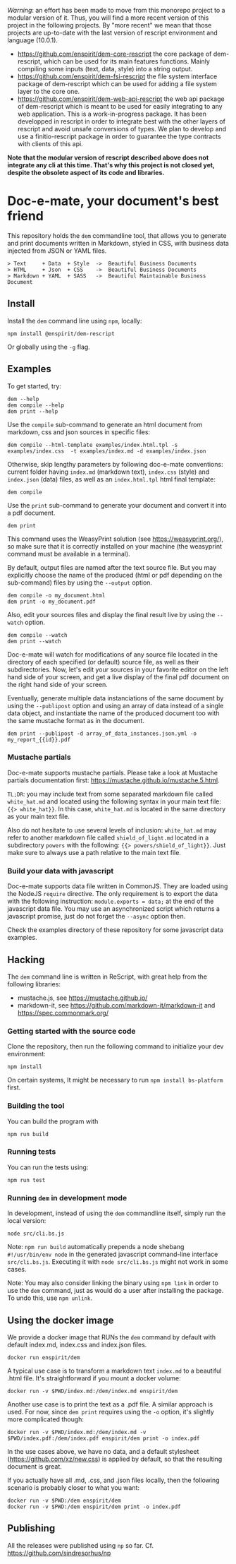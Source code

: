 *Warning*: an effort has been made to move from this monorepo project to a
modular version of it. Thus, you will find a more recent version of this
project in the following projects. By "more recent" we mean that those projects
are up-to-date with the last version of rescript environment and language (10.0.1).
- https://github.com/enspirit/dem-core-rescript the core package of dem-rescript,
which can be used for its main features functions. Mainly compiling some inputs
(text, data, style) into a string output.
- https://github.com/enspirit/dem-fsi-rescript the file system interface package
of dem-rescript which can be used for adding a file system layer to the core one.
- https://github.com/enspirit/dem-web-api-rescript the web api package of
dem-rescript which is meant to be used for easily integrating to any web
application. This is a work-in-progress package. It has been developped in
rescript in order to integrate best with the other layers of rescript and avoid
unsafe conversions of types. We plan to develop and use a finitio-rescript
package in order to guarantee the type contracts with clients of this api.

**Note that the modular version of rescript described above does not integrate
any cli at this time. That's why this project is not closed yet, despite the
obsolete aspect of its code and libraries.**

# Doc-e-mate, your document's best friend

This repository holds the `dem` commandline tool, that allows you to generate
and print documents written in Markdown, styled in CSS, with business data
injected from JSON or YAML files.

```
> Text     + Data  + Style  ->  Beautiful Business Documents
> HTML     + Json  + CSS    ->  Beautiful Business Documents
> Markdown + YAML  + SASS   ->  Beautiful Maintainable Business Document
```

## Install

Install the `dem` command line using `npm`, locally:

```
npm install @enspirit/dem-rescript
```

Or globally using the `-g` flag.

## Examples

To get started, try:

```
dem --help
dem compile --help
dem print --help
```

Use the `compile` sub-command to generate an html document from markdown, css and
json sources in specific files:

```
dem compile --html-template examples/index.html.tpl -s examples/index.css  -t examples/index.md -d examples/index.json
```

Otherwise, skip lengthy parameters by following doc-e-mate conventions: current
folder having `index.md` (markdown text), `index.css` (style) and `index.json`
(data) files, as well as an `index.html.tpl` html final template:

```
dem compile
```

Use the `print` sub-command to generate your document and convert it into a
pdf document.

```
dem print
```

This command uses the WeasyPrint solution (see https://weasyprint.org/), so
make sure that it is correctly installed on your machine (the weasyprint command
must be available in a terminal).

By default, output files are named after the text source file. But you may
explicitly choose the name of the produced (html or pdf depending on the
sub-command) files by using the `--output` option.

```
dem compile -o my_document.html
dem print -o my_document.pdf
```

Also, edit your sources files and display the final result live by using
the `--watch` option.

```
dem compile --watch
dem print --watch
```

Doc-e-mate will watch for modifications of any source file located in the
directory of each specified (or default) source file, as well as their
subdirectories. Now, let's edit your sources in your favorite editor on the left
hand side of your screen, and get a live display of the final pdf document on
the right hand side of your screen.

Eventually, generate multiple data instanciations of the same document by using
the `--publipost` option and using an array of data instead of a single data
object, and instantiate the name of the produced document too with the same
mustache format as in the document.

```
dem print --publipost -d array_of_data_instances.json.yml -o my_report_{{id}}.pdf
```

### Mustache partials

Doc-e-mate supports mustache partials. Please take a look at Mustache partials documentation first: https://mustache.github.io/mustache.5.html.

`TL;DR`: you may include text from some separated markdown file called `white_hat.md` and located using the following syntax in your main text file: `{{> white_hat}}`. In this case, `white_hat.md` is located in the same directory as your main text file.

Also do not hesitate to use several levels of inclusion: `white_hat.md` may refer to another markdown file called `shield_of_light.md` located in a subdirectory `powers` with the following: `{{> powers/shield_of_light}}`. Just make sure to always use a path relative to the main text file.

### Build your data with javascript

Doc-e-mate supports data file written in CommonJS. They are loaded using the
NodeJS `require` directive. The only requirement is to export the data with the
following instruction: `module.exports = data;` at the end of the javascript
data file. You may use an asynchronized script which returns a javascript
promise, just do not forget the `--async` option then.

Check the examples directory of these repository for some javascript data
examples.

## Hacking

The `dem` command line is written in ReScript, with great help from the
following libraries:
* mustache.js, see https://mustache.github.io/
* markdown-it, see https://github.com/markdown-it/markdown-it and https://spec.commonmark.org/

### Getting started with the source code

Clone the repository, then run the following command to initialize your dev
environment:

```
npm install
```

On certain systems, It might be necessary to run `npm install bs-platform`
first.

### Building the tool

You can build the program with

```
npm run build
```

### Running tests

You can run the tests using:

```
npm run test
```

### Running `dem` in development mode

In development, instead of using the `dem` commandline itself, simply run the
local version:

```
node src/cli.bs.js
```

Note: `npm run build` automatically prepends a node shebang `#!/usr/bin/env node`
in the generated javascript command-line interface `src/cli.bs.js`. Executing it
with `node src/cli.bs.js` might not work in some cases.

Note: You may also consider linking the binary using `npm link` in order to use
the `dem` command, just as would do a user after installing the package. To undo
this, use `npm unlink`.

## Using the docker image

We provide a docker image that RUNs the `dem` command by default with
default index.md, index.css and index.json files.

```
docker run enspirit/dem
```

A typical use case is to transform a markdown text `index.md` to a beautiful
.html file. It's straightforward if you mount a docker volume:

```
docker run -v $PWD/index.md:/dem/index.md enspirit/dem
```

Another use case is to print the text as a .pdf file. A similar approach is
used. For now, since `dem print` requires using the `-o` option, it's slightly
more complicated though:

```
docker run -v $PWD/index.md:/dem/index.md -v $PWD/index.pdf:/dem/index.pdf enspirit/dem print -o index.pdf
```

In the use cases above, we have no data, and a default stylesheet
(https://github.com/xz/new.css) is applied by default, so that the resulting
document is great.

If you actually have all .md, .css, and .json files locally, then the following
scenario is probably closer to what you want:

```
docker run -v $PWD:/dem enspirit/dem
docker run -v $PWD:/dem enspirit/dem print -o index.pdf
```

 ## Publishing

 All the releases were published using `np` so far. Cf.
 https://github.com/sindresorhus/np
